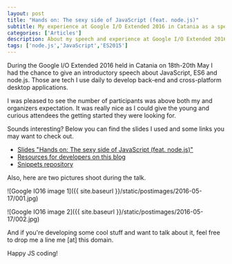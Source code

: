 ```yaml
---
layout: post
title: "Hands on: The sexy side of JavaScript (feat. node.js)"
subtitle: My experience at Google I/O Extended 2016 in Catania as a speaker
categories: ['Articles']
description: About my speech and experience at Google I/O Extended 2016 in Catania
tags: ['node.js','JavaScript','ES2015']
---
```


During the Google I/O Extended 2016 held in Catania on 18th-20th May I had the chance to give an introductory speech about JavaScript, ES6 and node.js. Those are tech I use daily to develop back-end and cross-platform desktop applications.

I was pleased to see the number of participants was above both my and organizers expectation. It was really nice as I could give the young and curious attendees the getting started they were looking for.

Sounds interesting? Below you can find the slides I used and some links you may want to check out.

- [Slides "Hands on: The sexy side of JavaScript (feat. node.js)"](http://www.slideshare.net/pirafrank/hand-on-the-sexy-side-of-javascript-feat-nodejs)
- [Resources for developers on this blog]({{site.baseurl}}/for-developers)
- [Snippets repository](http://github.com/pirafrank/snippets)

Also, here are two pictures shoot during the talk.

![Google IO16 image 1]({{ site.baseurl }}/static/postimages/2016-05-17/001.jpg)

![Google IO16 image 2]({{ site.baseurl }}/static/postimages/2016-05-17/002.jpg)

And if you're developing some cool stuff and want to talk about it, feel free to drop me a line me [at] this domain.

Happy JS coding!
